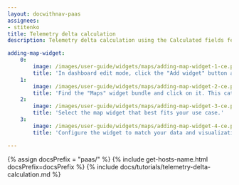 ```yaml
---
layout: docwithnav-paas
assignees:
- stitenko
title: Telemetry delta calculation
description: Telemetry delta calculation using the Calculated fields feature

adding-map-widget:
    0:
        image: /images/user-guide/widgets/maps/adding-map-widget-1-ce.png
        title: 'In dashboard edit mode, click the "Add widget" button at the top of the screen, or click the large "Add new widget" icon in the center of the screen (if this is your first widget on the dashboard).'
    1:
        image: /images/user-guide/widgets/maps/adding-map-widget-2-ce.png
        title: 'Find the "Maps" widget bundle and click on it. This category includes all available map widget types.'
    2:
        image: /images/user-guide/widgets/maps/adding-map-widget-3-ce.png
        title: 'Select the map widget that best fits your use case.'
    3:
        image: /images/user-guide/widgets/maps/adding-map-widget-4-ce.png
        title: 'Configure the widget to match your data and visualization requirements. You can adjust data sources, appearance, map provider settings, and more. Click the "Add" in the bottom-right corner of the widget configuration window to place it on your dashboard.'

---
```


{% assign docsPrefix = "paas/" %}
{% include get-hosts-name.html docsPrefix=docsPrefix %}
{% include docs/tutorials/telemetry-delta-calculation.md %}